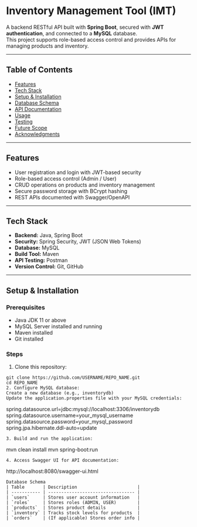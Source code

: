 # Inventory Management Tool (IMT)

A backend RESTful API built with **Spring Boot**, secured with **JWT authentication**, and connected to a **MySQL** database.  
This project supports role-based access control and provides APIs for managing products and inventory.

---

## Table of Contents
- [Features](#features)
- [Tech Stack](#tech-stack)
- [Setup & Installation](#setup--installation)
- [Database Schema](#database-schema)
- [API Documentation](#api-documentation)
- [Usage](#usage)
- [Testing](#testing)
- [Future Scope](#future-scope)
- [Acknowledgments](#acknowledgments)

---

## Features
- User registration and login with JWT-based security  
- Role-based access control (Admin / User)  
- CRUD operations on products and inventory management  
- Secure password storage with BCrypt hashing  
- REST APIs documented with Swagger/OpenAPI  

---

## Tech Stack
- **Backend:** Java, Spring Boot  
- **Security:** Spring Security, JWT (JSON Web Tokens)  
- **Database:** MySQL  
- **Build Tool:** Maven  
- **API Testing:** Postman  
- **Version Control:** Git, GitHub  

---

## Setup & Installation

### Prerequisites
- Java JDK 11 or above  
- MySQL Server installed and running  
- Maven installed  
- Git installed  

### Steps
1. Clone this repository:  
```
git clone https://github.com/USERNAME/REPO_NAME.git
cd REPO_NAME
2. Configure MySQL database:
Create a new database (e.g., inventorydb)
Update the application.properties file with your MySQL credentials:
```
spring.datasource.url=jdbc:mysql://localhost:3306/inventorydb
spring.datasource.username=your_mysql_username
spring.datasource.password=your_mysql_password
spring.jpa.hibernate.ddl-auto=update
```
3. Build and run the application:
```
mvn clean install
mvn spring-boot:run
```
4. Access Swagger UI for API documentation:
```
http://localhost:8080/swagger-ui.html
```
Database Schema
| Table       | Description                       |
| ----------- | --------------------------------- |
| `users`     | Stores user account information   |
| `roles`     | Stores roles (ADMIN, USER)        |
| `products`  | Stores product details            |
| `inventory` | Tracks stock levels for products  |
| `orders`    | (If applicable) Stores order info |


